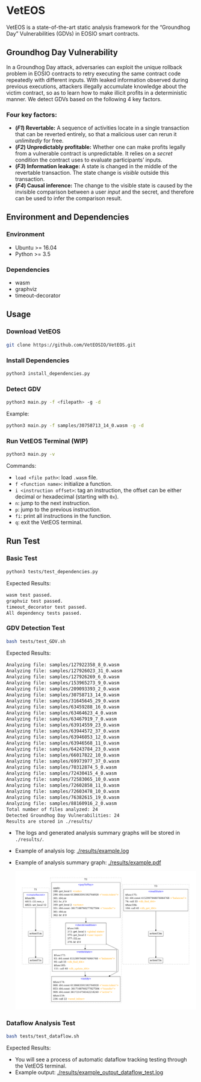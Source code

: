 # VetEOS

VetEOS is a state-of-the-art static analysis framework for the “Groundhog Day” Vulnerabilities (GDVs) in EOSIO smart contracts.

## Groundhog Day Vulnerability

In a Groundhog Day attack, adversaries can exploit the unique rollback problem in EOSIO contracts to retry executing the same contract code repeatedly with different inputs. With leaked information observed during previous executions, attackers illegally accumulate knowledge about the victim contract, so as to learn how to make illicit profits in a deterministic manner. We detect GDVs based on the following 4 key factors.

### Four key factors:

- **(_F1_) Revertable:** A sequence of activities locate in a single transaction that can be reverted entirely, so that a malicious user can rerun it _unlimitedly_ for free.
- **(_F2_) Unpredictably profitable:** Whether one can make profits legally from a vulnerable contract is unpredictable. It relies on a _secret_ condition the contract uses to evaluate participants’ inputs.
- **(_F3_) Information leakage:** A state is changed in the middle of the revertable transaction. The state change is _visible_ outside this transaction.
- **(_F4_) Causal inference:** The change to the visible state is caused by the invisible comparison between a user _input_ and the secret, and therefore can be used to infer the comparison result.

## Environment and Dependencies

### Environment

- Ubuntu >= 16.04
- Python >= 3.5

### Dependencies

- wasm
- graphviz
- timeout-decorator

## Usage

### Download VetEOS

```bash
git clone https://github.com/VetEOSIO/VetEOS.git
```

### Install Dependencies

```bash
python3 install_dependencies.py
```

### Detect GDV

```bash
python3 main.py -f <filepath> -g -d
```

Example:

```bash
python3 main.py -f samples/30758713_14_0.wasm -g -d
```

### Run VetEOS Terminal (WIP)

```bash
python3 main.py -v
```

Commands:

- `load <file path>`: load `.wasm` file.
- `f <function name>`: initialize a function.
- `i <instruction offset>`: tag an instruction, the offset can be either decimal or hexadecimal (starting with `0x`).
- `n`: jump to the next instruction.
- `p`: jump to the previous instruction.
- `fi`: print all instructions in the function.
- `q`: exit the VetEOS terminal.

## Run Test

### Basic Test

```bash
python3 tests/test_dependencies.py
```

Expected Results:

```
wasm test passed.
graphviz test passed.
timeout_decorator test passed.
All dependency tests passed.
```

### GDV Detection Test

```bash
bash tests/test_GDV.sh
```

Expected Results:

```
Analyzing file: samples/127922358_8_0.wasm
Analyzing file: samples/127926023_31_0.wasm
Analyzing file: samples/127926269_6_0.wasm
Analyzing file: samples/153965273_9_0.wasm
Analyzing file: samples/209093393_2_0.wasm
Analyzing file: samples/30758713_14_0.wasm
Analyzing file: samples/31645645_29_0.wasm
Analyzing file: samples/63459288_16_0.wasm
Analyzing file: samples/63464623_4_0.wasm
Analyzing file: samples/63467919_7_0.wasm
Analyzing file: samples/63914559_23_0.wasm
Analyzing file: samples/63944572_37_0.wasm
Analyzing file: samples/63946053_12_0.wasm
Analyzing file: samples/63946568_11_0.wasm
Analyzing file: samples/64243784_23_0.wasm
Analyzing file: samples/66017822_10_0.wasm
Analyzing file: samples/69973977_37_0.wasm
Analyzing file: samples/70312874_5_0.wasm
Analyzing file: samples/72430415_4_0.wasm
Analyzing file: samples/72583065_10_0.wasm
Analyzing file: samples/72602858_11_0.wasm
Analyzing file: samples/72603478_10_0.wasm
Analyzing file: samples/76382615_19_0.wasm
Analyzing file: samples/88160916_2_0.wasm
Total number of files analyzed: 24
Detected Groundhog Day Vulnerabilities: 24
Results are stored in ./results/
```

- The logs and generated analysis summary graphs will be stored in `./results/`.

- Example of analysis log: [./results/example.log](./results/example.log)

- Example of analysis summary graph: [./results/example.pdf](./results/example.pdf)

  ![analysis summary graph](results/example.png)

### Dataflow Analysis Test

```bash
bash tests/test_dataflow.sh
```

Expected Results:

- You will see a process of automatic dataflow tracking testing through the VetEOS terminal.
- Example output: [./results/example_output_dataflow_test.log](./results/example_output_dataflow_test.log)
